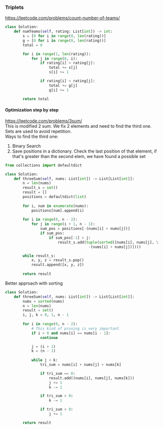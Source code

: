 ### Triplets

https://leetcode.com/problems/count-number-of-teams/
```py
class Solution:
    def numTeams(self, rating: List[int]) -> int:
        s = [0 for i in range(0, len(rating))]
        g = [0 for i in range(0, len(rating))]
        total = 0

        for i in range(1, len(rating)):
            for j in range(0, i):
                if rating[i] > rating[j]:
                    total += s[j]
                    s[i] += 1

                if rating[i] < rating[j]:
                    total += g[j]
                    g[i] += 1

        return total
```
#### Optimization step by step

https://leetcode.com/problems/3sum/ <br />
This is modified 2 sum. We fix 2 elements and need to find the third one. <br />
Sets are used to avoid repetition. <br />
Ways to find the third one: <br />
1. Binary Search <br />
2. Save positions in a dictionary. Check the last position of that element, if that's greater than the second elem, we have found a possible set
```py
from collections import defaultdict

class Solution:
    def threeSum(self, nums: List[int]) -> List[List[int]]:
        n = len(nums)
        result_s = set()
        result = []
        positions = defaultdict(list)
        
        for i, num in enumerate(nums):
            positions[num].append(i)
        
        for i in range(0, n - 2):
            for j in range(i + 1, n - 1):
                sum_pos = positions[-(nums[i] + nums[j])]
                if sum_pos:
                    if sum_pos[-1] > j:
                        result_s.add(tuple(sorted([nums[i], nums[j], \
                                      -(nums[i] + nums[j])])))

        while result_s:
            x, y, z = result_s.pop()
            result.append([x, y, z])
        
        return result
```
Better approach with sorting
```py
class Solution:
    def threeSum(self, nums: List[int]) -> List[List[int]]:
        nums = sorted(nums)
        n = len(nums)
        result = set()
        i, j, k = 0, 1, n - 1
        
        for i in range(0, n - 2):
            # This kind of pruning is very important
            if i > 0 and nums[i] == nums[i - 1]: 
                continue

            j = (i + 1)
            k = (n - 1)
            
            while j < k:
                tri_sum = nums[i] + nums[j] + nums[k]

                if tri_sum == 0:
                    result.add((nums[i], nums[j], nums[k]))
                    j += 1
                    k -= 1

                if tri_sum > 0:
                    k -= 1

                if tri_sum < 0:
                    j += 1

        return result
```